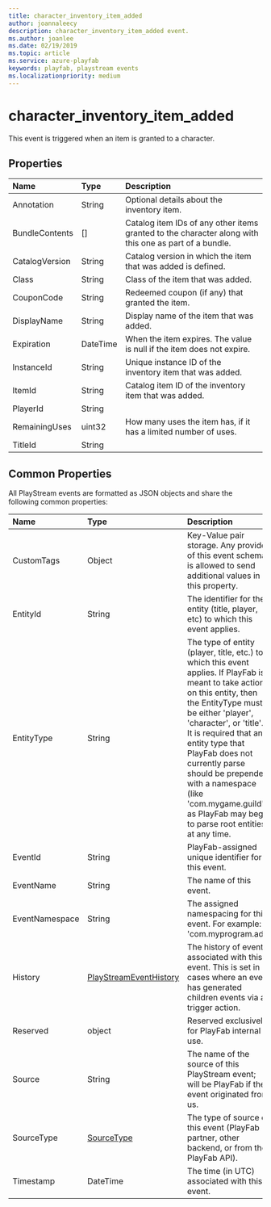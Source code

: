 ```yaml
---
title: character_inventory_item_added
author: joannaleecy
description: character_inventory_item_added event.
ms.author: joanlee
ms.date: 02/19/2019
ms.topic: article
ms.service: azure-playfab
keywords: playfab, playstream events
ms.localizationpriority: medium
---
```


# character_inventory_item_added

This event is triggered when an item is granted to a character.

## Properties

|Name|Type|Description|
| :--------------------|:-------------------|:----------------------|
|Annotation|String|Optional details about the inventory item.|
|BundleContents|[]|Catalog item IDs of any other items granted to the character along with this one as part of a bundle.|
|CatalogVersion|String|Catalog version in which the item that was added is defined.|
|Class|String|Class of the item that was added.|
|CouponCode|String|Redeemed coupon (if any) that granted the item.|
|DisplayName|String|Display name of the item that was added.|
|Expiration|DateTime|When the item expires. The value is null if the item does not expire.|
|InstanceId|String|Unique instance ID of the inventory item that was added.|
|ItemId|String|Catalog item ID of the inventory item that was added.|
|PlayerId|String||
|RemainingUses|uint32|How many uses the item has, if it has a limited number of uses.|
|TitleId|String||

## Common Properties

All PlayStream events are formatted as JSON objects and share the following common properties:

|Name|Type|Description|
| :--------------------|:-------------------|:----------------------|
|CustomTags|Object|Key-Value pair storage. Any provider of this event schema is allowed to send additional values in this property.|
|EntityId|String|The identifier for the entity (title, player, etc) to which this event applies.|
|EntityType|String|The type of entity (player, title, etc.) to which this event applies. If PlayFab is meant to take action on this entity, then the EntityType must be either 'player', 'character', or 'title'. It is required that any entity type that PlayFab does not currently parse should be prepended with a namespace (like 'com.mygame.guild') as PlayFab may begin to parse root entities at any time.|
|EventId|String|PlayFab-assigned unique identifier for this event.|
|EventName|String|The name of this event.|
|EventNamespace|String|The assigned namespacing for this event. For example: 'com.myprogram.ads'|
|History|[PlayStreamEventHistory](data-types/playstreameventhistory.md)|The history of events associated with this event. This is set in cases where an event has generated children events via a trigger action.|
|Reserved|object|Reserved exclusively for PlayFab internal use.|
|Source|String|The name of the source of this PlayStream event; will be PlayFab if the event originated from us.|
|SourceType|[SourceType](data-types/sourcetype.md)|The type of source of this event (PlayFab partner, other backend, or from the PlayFab API).|
|Timestamp|DateTime|The time (in UTC) associated with this event.|